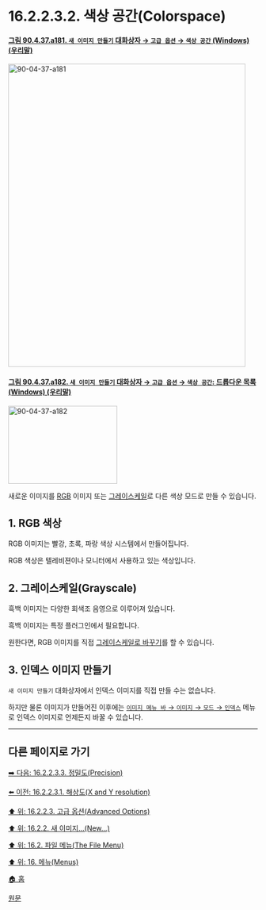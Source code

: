 # 16.2.2.3.2. 색상 공간(Colorspace)

<a id="90-04-37-a181"></a>

#### [그림 90.4.37.a181. `새 이미지 만들기` 대화상자 → `고급 옵션` → `색상 공간` (Windows) (우리말)](./90-04-0037-create_a_new_image.md#90-04-37-a181)
<img width="479" height="611" alt="90-04-37-a181" src="https://github.com/user-attachments/assets/1a3b8be2-1add-4ee4-9c63-a9f0a65994bc" />

<a id="90-04-37-a182"></a>

#### [그림 90.4.37.a182. `새 이미지 만들기` 대화상자 → `고급 옵션` → `색상 공간`: 드롭다운 목록 (Windows) (우리말)](./90-04-0037-create_a_new_image.md#90-04-37-a182)
<img width="220" height="157" alt="90-04-37-a182" src="https://github.com/user-attachments/assets/1d1d9ee9-a1c3-4b6f-ae2b-57b139a54847" />

새로운 이미지를 [RGB](./19-glossaryx-color_model_rgb.md) 이미지 또는 [그레이스케일](./19-glossaryx-color_mode_grayscale.md)로 다른 색상 모드로 만들 수 있습니다.

<a id="16-02-02-03-02-s1"></a>

## 1. RGB 색상
RGB 이미지는 빨강, 초록, 파랑 색상 시스템에서 만들어집니다.

RGB 색상은 텔레비젼이나 모니터에서 사용하고 있는 색상입니다.

<a id="16-02-02-03-02-s2"></a>

## 2. 그레이스케일(Grayscale)
흑백 이미지는 다양한 회색조 음영으로 이루어져 있습니다.

흑백 이미지는 특정 플러그인에서 필요합니다.

원한다면, RGB 이미지를 직접 [그레이스케일로 바꾸기](./16-06-05-grayscale-mode.md)를 할 수 있습니다.

<a id="16-02-02-03-02-s3"></a>

## 3. 인덱스 이미지 만들기
`새 이미지 만들기` 대화상자에서 인덱스 이미지를 직접 만들 수는 없습니다.

하지만 물론 이미지가 만들어진 이후에는 [`이미지 메뉴 바` → `이미지` → `모드` → `인덱스`](./16-06-06-indexed-mode.md) 메뉴로 인덱스 이미지로 언제든지 바꿀 수 있습니다.

***

## 다른 페이지로 가기

[➡️ 다음: 16.2.2.3.3. 정밀도(Precision)](./16-02-02-03-03-precision.md)

[⬅️ 이전: 16.2.2.3.1. 해상도(X and Y resolution)](./16-02-02-03-01-x_y_resolution.md)

[⬆️ 위: 16.2.2.3. 고급 옵션(Advanced Options)](./16-02-02-03-00-advanced_options.md)

[⬆️ 위: 16.2.2. 새 이미지...(New...)](./16-02-02-00-new.md)

[⬆️ 위: 16.2. 파일 메뉴(The File Menu)](./16-02-00-the-file-menu.md)

[⬆️ 위: 16. 메뉴(Menus)](./16-00-menus.md)

[🏠 홈](./00-home.md)

[원문](https://docs.gimp.org/2.10/ko/gimp-file-new.html#idm22657)
